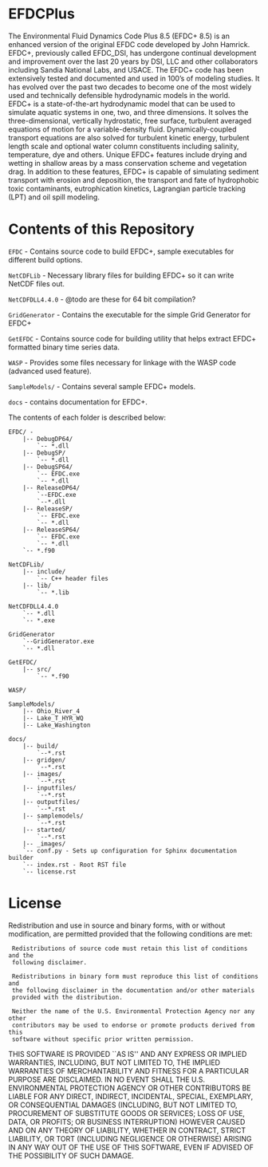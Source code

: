 # EFDCPlus

The Environmental Fluid Dynamics Code Plus 8.5 (EFDC+ 8.5) is an enhanced version of the original EFDC code developed by John Hamrick.  EFDC+, previously called EFDC_DSI, has undergone continual development and improvement over the last 20 years by DSI, LLC and other collaborators including Sandia National Labs, and USACE.  The EFDC+ code has been extensively tested and documented and used in 100’s of modeling studies.  It has evolved over the past two decades to become one of the most widely used and technically defensible hydrodynamic models in the world.  
EFDC+ is a state-of-the-art hydrodynamic model that can be used to simulate aquatic systems in one, two, and three dimensions.  It solves the three-dimensional, vertically hydrostatic, free surface, turbulent averaged equations of motion for a variable-density fluid.  Dynamically-coupled transport equations are also solved for turbulent kinetic energy, turbulent length scale and optional water column constituents including salinity, temperature, dye and others.  Unique EFDC+ features include drying and wetting in shallow areas by a mass conservation scheme and vegetation drag.  In addition to these features, EFDC+ is capable of simulating sediment transport with erosion and deposition, the transport and fate of hydrophobic toxic contaminants, eutrophication kinetics, Lagrangian particle tracking (LPT) and oil spill modeling. 


# Contents of this Repository

``EFDC`` - Contains source code to build EFDC+, sample executables for different build options.

``NetCDFLib`` - Necessary library files for building EFDC+ so it can write NetCDF files out.

``NetCDFDLL4.4.0`` - @todo are these for 64 bit compilation? 

``GridGenerator`` - Contains the executable for the simple Grid Generator for EFDC+

``GetEFDC`` - Contains source code for building utility that helps extract EFDC+ formatted binary time series data.

``WASP`` - Provides some files necessary for linkage with the WASP code (advanced used feature).

``SampleModels/`` - Contains several sample EFDC+ models.

``docs`` - contains documentation for EFDC+.

The contents of each folder is described below:

	EFDC/ - 
		|-- DebugDP64/ 
			`-- *.dll
		|-- DebugSP/
			`-- *.dll
		|-- DebugSP64/
			`-- EFDC.exe
			`-- *.dll
		|-- ReleaseDP64/
			`--EFDC.exe
			`--*.dll
		|-- ReleaseSP/
			`-- EFDC.exe
			`-- *.dll
		|-- ReleaseSP64/
			`-- EFDC.exe
			`-- *.dll
		`-- *.f90

	NetCDFLib/
		|--	include/
			`-- C++ header files
		|--	lib/
			`-- *.lib 

	NetCDFDLL4.4.0 
		`--	*.dll
		`--	*.exe

	GridGenerator
		`--GridGenerator.exe
		`--	*.dll

	GetEFDC/
		|-- src/
			`-- *.f90

	WASP/
	
	SampleModels/
		|-- Ohio_River_4
		|-- Lake_T_HYR_WQ
		|-- Lake_Washington

	docs/ 
		|-- build/
			`--*.rst
		|-- gridgen/
			`--*.rst
		|-- images/
			`--*.rst
		|-- inputfiles/
			`--*.rst
		|-- outputfiles/
			`--*.rst
		|-- samplemodels/
			`--*.rst
		|-- started/
			`--*.rst
		|-- _images/
		`-- conf.py - Sets up configuration for Sphinx documentation builder
		`-- index.rst - Root RST file
		`-- license.rst
		
# License

Redistribution and use in source and binary forms, with or without modification, 
are permitted provided that the following conditions are met:

     Redistributions of source code must retain this list of conditions and the 
     following disclaimer.
  
     Redistributions in binary form must reproduce this list of conditions and 
     the following disclaimer in the documentation and/or other materials 
     provided with the distribution.
  
     Neither the name of the U.S. Environmental Protection Agency nor any other 
     contributors may be used to endorse or promote products derived from this 
     software without specific prior written permission. 

THIS SOFTWARE IS PROVIDED ``AS IS'' AND ANY EXPRESS OR IMPLIED 
WARRANTIES, INCLUDING, BUT NOT LIMITED TO, THE IMPLIED 
WARRANTIES OF MERCHANTABILITY AND FITNESS FOR A PARTICULAR 
PURPOSE ARE DISCLAIMED. IN NO EVENT SHALL THE U.S. ENVIRONMENTAL 
PROTECTION AGENCY OR OTHER CONTRIBUTORS BE LIABLE FOR ANY DIRECT, 
INDIRECT, INCIDENTAL, SPECIAL, EXEMPLARY, OR CONSEQUENTIAL 
DAMAGES (INCLUDING, BUT NOT LIMITED TO, PROCUREMENT OF 
SUBSTITUTE GOODS OR SERVICES; LOSS OF USE, DATA, OR PROFITS; OR 
BUSINESS INTERRUPTION) HOWEVER CAUSED AND ON ANY THEORY OF 
LIABILITY, WHETHER IN CONTRACT, STRICT LIABILITY, OR TORT 
(INCLUDING NEGLIGENCE OR OTHERWISE) ARISING IN ANY WAY OUT OF 
THE USE OF THIS SOFTWARE, EVEN IF ADVISED OF THE POSSIBILITY OF 
SUCH DAMAGE.
